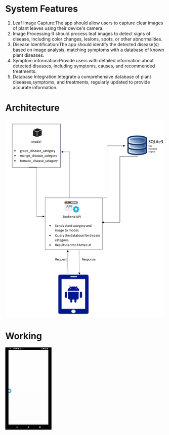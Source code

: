 # System Features

1. Leaf Image Capture:The app should allow users to capture clear images of plant
   leaves using their device's camera.
2. Image Processing:It should process leaf images to detect signs of disease,
   including color changes, lesions, spots, or other abnormalities.
3. Disease Identification:The app should identify the detected disease(s) based on
   image analysis, matching symptoms with a database of known plant diseases.
4. Symptom information:Provide users with detailed information about detected
   diseases, including symptoms, causes, and recommended treatments.
5. Database Integration:Integrate a comprehensive database of plant
   diseases,symptoms, and treatments, regularly updated to provide accurate
   information.

# Architecture

![](/assets/architecture.png)

# Working

![](/assets/working.gif)

